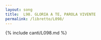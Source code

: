 ```yaml
---
layout: song
title:  L98. GLORIA A TE, PAROLA VIVENTE
permalink: /libretto/L098/
---
```

{% include canti/L098.md %}   